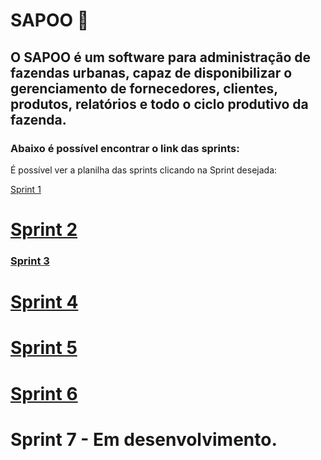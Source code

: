 # SAPOO 🐸
## O SAPOO é um software para administração de fazendas urbanas, capaz de disponibilizar o gerenciamento de fornecedores, clientes, produtos, relatórios e todo o ciclo produtivo da fazenda. 

### Abaixo é possível encontrar o link das sprints:


 É possível ver a planilha das sprints clicando na Sprint desejada:

[Sprint 1](https://github.com/Mateus03Miranda/ADS_PIM_TerceiroSemestre/tree/main/Sprint1) 
# [Sprint 2](https://github.com/Mateus03Miranda/ADS_PIM_TerceiroSemestre/tree/main/Sprint2)
### [Sprint 3](https://github.com/Mateus03Miranda/ADS_PIM_TerceiroSemestre/tree/main/Sprint3)
# [Sprint 4](https://github.com/Mateus03Miranda/ADS_PIM_TerceiroSemestre/tree/main/Sprint4)
# [Sprint 5](https://github.com/Mateus03Miranda/ADS_PIM_TerceiroSemestre/tree/main/Sprint5)
# [Sprint 6](https://github.com/Mateus03Miranda/ADS_PIM_TerceiroSemestre/tree/main/Sprint6)
# Sprint 7 - Em desenvolvimento.
#
